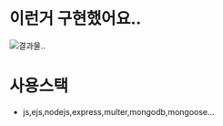 # 이런거 구현했어요..

![결과물..](https://velog.velcdn.com/images/wndtlr1024/post/d902c047-440d-4ef9-9afe-b7266f9c1900/image.gif)

# 사용스택

- js,ejs,nodejs,express,multer,mongodb,mongoose...
